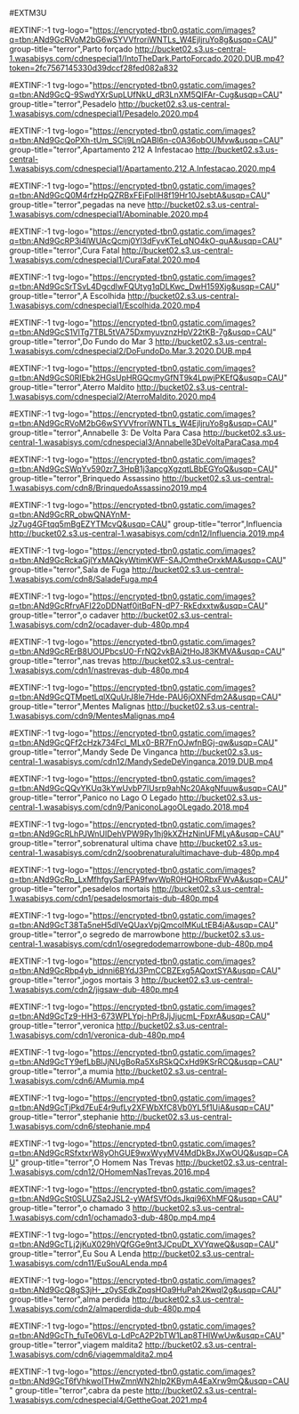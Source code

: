 #EXTM3U

#EXTINF:-1 tvg-logo="https://encrypted-tbn0.gstatic.com/images?q=tbn:ANd9GcRVoM2bG6wSYVVfroriWNTLs_W4EjljruYo8g&usqp=CAU" group-title="terror",Parto forçado 
http://bucket02.s3.us-central-1.wasabisys.com/cdnespecial1/IntoTheDark.PartoForcado.2020.DUB.mp4?token=2fc7567145330d39dccf28fed082a832

#EXTINF:-1 tvg-logo="https://encrypted-tbn0.gstatic.com/images?q=tbn:ANd9GcQ-9SwdYXrSupLUfNkU_dR3LnXM5QIFAr-Cug&usqp=CAU" group-title="terror",Pesadelo
http://bucket02.s3.us-central-1.wasabisys.com/cdnespecial1/Pesadelo.2020.mp4

#EXTINF:-1 tvg-logo="https://encrypted-tbn0.gstatic.com/images?q=tbn:ANd9GcQoPXh-tUm_SClj9LnQABl6n-c0A36obOUMvw&usqp=CAU" group-title="terror",Apartamento 212 A Infestacao 
http://bucket02.s3.us-central-1.wasabisys.com/cdnespecial1/Apartamento.212.A.Infestacao.2020.mp4

#EXTINF:-1 tvg-logo="https://encrypted-tbn0.gstatic.com/images?q=tbn:ANd9GcQ0M4rfzHpQZRBxFEjFpIlH8f19Hr10JsebtA&usqp=CAU" group-title="terror",pegadas na neve
http://bucket02.s3.us-central-1.wasabisys.com/cdnespecial1/Abominable.2020.mp4

#EXTINF:-1 tvg-logo="https://encrypted-tbn0.gstatic.com/images?q=tbn:ANd9GcRP3i4lWUAcQcmj0Yl3dFyvKTeLqNO4kO-quA&usqp=CAU" group-title="terror",Cura Fatal
http://bucket02.s3.us-central-1.wasabisys.com/cdnespecial1/CuraFatal.2020.mp4

#EXTINF:-1 tvg-logo="https://encrypted-tbn0.gstatic.com/images?q=tbn:ANd9GcSrTSvL4DgcdlwFQUtyg1qDLKwc_DwH159Xjg&usqp=CAU" group-title="terror",A Escolhida 
http://bucket02.s3.us-central-1.wasabisys.com/cdnespecial1/Escolhida.2020.mp4

#EXTINF:-1 tvg-logo="https://encrypted-tbn0.gstatic.com/images?q=tbn:ANd9GcS1VlTg7TBL5tVA75DxmyuvznzHpV22tKB-7g&usqp=CAU" group-title="terror",Do Fundo do Mar 3
http://bucket02.s3.us-central-1.wasabisys.com/cdnespecial2/DoFundoDo.Mar.3.2020.DUB.mp4

#EXTINF:-1 tvg-logo="https://encrypted-tbn0.gstatic.com/images?q=tbn:ANd9GcS0RIEbk2HGsUpHRGQcmyGfNT9k4LpwjPKEfQ&usqp=CAU" group-title="terror",Aterro Maldito
http://bucket02.s3.us-central-1.wasabisys.com/cdnespecial2/AterroMaldito.2020.mp4

#EXTINF:-1 tvg-logo="https://encrypted-tbn0.gstatic.com/images?q=tbn:ANd9GcRVoM2bG6wSYVVfroriWNTLs_W4EjljruYo8g&usqp=CAU" group-title="terror",Annabelle 3: De Volta Para Casa
http://bucket02.s3.us-central-1.wasabisys.com/cdnespecial3/Annabelle3DeVoltaParaCasa.mp4

#EXTINF:-1 tvg-logo="https://encrypted-tbn0.gstatic.com/images?q=tbn:ANd9GcSWqYv590zr7_3HpB1j3apcgXgzqtLBbEGYoQ&usqp=CAU" group-title="terror",Brinquedo Assassino
http://bucket02.s3.us-central-1.wasabisys.com/cdn8/BrinquedoAssassino2019.mp4

#EXTINF:-1 tvg-logo="https://encrypted-tbn0.gstatic.com/images?q=tbn:ANd9GcRR_obwQNAYnM-Jz7ug4GFtqq5mBgEZYTMcvQ&usqp=CAU" group-title="terror",Influencia
http://bucket02.s3.us-central-1.wasabisys.com/cdn12/Influencia.2019.mp4

#EXTINF:-1 tvg-logo="https://encrypted-tbn0.gstatic.com/images?q=tbn:ANd9GcRckaGjlYxMAQkyWtimKWF-SAJOmtheOrxkMA&usqp=CAU" group-title="terror",Sala de Fuga
http://bucket02.s3.us-central-1.wasabisys.com/cdn8/SaladeFuga.mp4

#EXTINF:-1 tvg-logo="https://encrypted-tbn0.gstatic.com/images?q=tbn:ANd9GcRfrvAFI22oDDNatf0itBqFN-dP7-RkEdxxtw&usqp=CAU" group-title="terror",o cadaver
http://bucket02.s3.us-central-1.wasabisys.com/cdn2/ocadaver-dub-480p.mp4

#EXTINF:-1 tvg-logo="https://encrypted-tbn0.gstatic.com/images?q=tbn:ANd9GcRErB8UOUPbcsU0-FrNQ2vkBAi2tHoJ83KMVA&usqp=CAU" group-title="terror",nas trevas
http://bucket02.s3.us-central-1.wasabisys.com/cdn1/nastrevas-dub-480p.mp4

#EXTINF:-1 tvg-logo="https://encrypted-tbn0.gstatic.com/images?q=tbn:ANd9GcQTMpetLqlXQuUrJ8le7Hde-PAU6jOXNFdm2A&usqp=CAU" group-title="terror",Mentes Malignas
http://bucket02.s3.us-central-1.wasabisys.com/cdn9/MentesMalignas.mp4

#EXTINF:-1 tvg-logo="https://encrypted-tbn0.gstatic.com/images?q=tbn:ANd9GcQFf2cHzk734Fcl_MLx0-BR7FnOJwfnBGj-qw&usqp=CAU" group-title="terror",Mandy Sede De Vinganca
http://bucket02.s3.us-central-1.wasabisys.com/cdn12/MandySedeDeVinganca.2019.DUB.mp4

#EXTINF:-1 tvg-logo="https://encrypted-tbn0.gstatic.com/images?q=tbn:ANd9GcQQvYKUq3kYwUvbP7IUsrp9ahNc20AkgNfuuw&usqp=CAU" group-title="terror",Panico no Lago O Legado
http://bucket02.s3.us-central-1.wasabisys.com/cdn9/PaniconoLagoOLegado.2018.mp4

#EXTINF:-1 tvg-logo="https://encrypted-tbn0.gstatic.com/images?q=tbn:ANd9GcRLhPJWnUlDehVPW9Ry1hj9kXZHzNinUFMLyA&usqp=CAU" group-title="terror",sobrenatural ultima chave
http://bucket02.s3.us-central-1.wasabisys.com/cdn2/soobrenaturalultimachave-dub-480p.mp4

#EXTINF:-1 tvg-logo="https://encrypted-tbn0.gstatic.com/images?q=tbn:ANd9GcRp_LxMfhfgySarEPA9fwvWpR0HQHORbxFWvA&usqp=CAU" group-title="terror",pesadelos mortais
http://bucket02.s3.us-central-1.wasabisys.com/cdn1/pesadelosmortais-dub-480p.mp4

#EXTINF:-1 tvg-logo="https://encrypted-tbn0.gstatic.com/images?q=tbn:ANd9GcT38Ta5neH5dIVeQUaxVpjQmcoIMKuLtEB4jA&usqp=CAU" group-title="terror",o segredo de marrowbone
http://bucket02.s3.us-central-1.wasabisys.com/cdn1/osegredodemarrowbone-dub-480p.mp4

#EXTINF:-1 tvg-logo="https://encrypted-tbn0.gstatic.com/images?q=tbn:ANd9GcRbp4yb_idnni6BYdJ3PmCCBZExg5AQoxtSYA&usqp=CAU" group-title="terror",jogos mortais 3
http://bucket02.s3.us-central-1.wasabisys.com/cdn2/jigsaw-dub-480p.mp4

#EXTINF:-1 tvg-logo="https://encrypted-tbn0.gstatic.com/images?q=tbn:ANd9GcTz9-HH3-673WPLYpj-hPr8JjJjucmL-FpxrA&usqp=CAU" group-title="terror",veronica
http://bucket02.s3.us-central-1.wasabisys.com/cdn1/veronica-dub-480p.mp4

#EXTINF:-1 tvg-logo="https://encrypted-tbn0.gstatic.com/images?q=tbn:ANd9GcTY9efLbBlJjNUgBoRa5XsRSkQCxHd9KSrRCQ&usqp=CAU" group-title="terror",a mumia
http://bucket02.s3.us-central-1.wasabisys.com/cdn6/AMumia.mp4

#EXTINF:-1 tvg-logo="https://encrypted-tbn0.gstatic.com/images?q=tbn:ANd9GcTjPkd7EuE4r9ufLy2XFWbXfC8Vb0YL5f1UiA&usqp=CAU" group-title="terror",stephanie
http://bucket02.s3.us-central-1.wasabisys.com/cdn6/stephanie.mp4

#EXTINF:-1 tvg-logo="https://encrypted-tbn0.gstatic.com/images?q=tbn:ANd9GcRSfxtxrW8yOhGUE9wxWyyMV4MdDkBxJXwOUQ&usqp=CAU" group-title="terror",O Homem Nas Trevas
http://bucket02.s3.us-central-1.wasabisys.com/cdn12/OHomemNasTrevas.2016.mp4

#EXTINF:-1 tvg-logo="https://encrypted-tbn0.gstatic.com/images?q=tbn:ANd9GcSt0SLUZSa2JSL2-yWAfSVfOdsJkqi96XhMFQ&usqp=CAU" group-title="terror",o chamado 3
http://bucket02.s3.us-central-1.wasabisys.com/cdn1/ochamado3-dub-480p.mp4.mp4

#EXTINF:-1 tvg-logo="https://encrypted-tbn0.gstatic.com/images?q=tbn:ANd9GcTLj2jKuX029hVQfGGe9nt3JCpuDt_XVYqweQ&usqp=CAU" group-title="terror",Eu  Sou A Lenda
http://bucket02.s3.us-central-1.wasabisys.com/cdn11/EuSouALenda.mp4

#EXTINF:-1 tvg-logo="https://encrypted-tbn0.gstatic.com/images?q=tbn:ANd9GcQ8gS3jH-_z0ySEdkZpqsHOa9HuPah2KwqI2g&usqp=CAU" group-title="terror",alma perdida
http://bucket02.s3.us-central-1.wasabisys.com/cdn2/almaperdida-dub-480p.mp4

#EXTINF:-1 tvg-logo="https://encrypted-tbn0.gstatic.com/images?q=tbn:ANd9GcTh_fuTe06VLq-LdPcA2P2bTW1Lap8THlWwUw&usqp=CAU" group-title="terror",viagem maldita2
http://bucket02.s3.us-central-1.wasabisys.com/cdn6/viagemmaldita2.mp4

#EXTINF:-1 tvg-logo="https://encrypted-tbn0.gstatic.com/images?q=tbn:ANd9GcT6fVhkwoITHwZmnWN2hIp2KBymA4EaXrw9mQ&usqp=CAU" group-title="terror",cabra da peste
http://bucket02.s3.us-central-1.wasabisys.com/cdnespecial4/GettheGoat.2021.mp4
